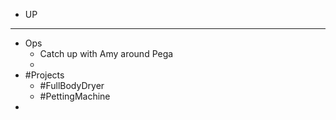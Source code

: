 - UP
- ---
- Ops
	- Catch up with Amy around Pega
	-
- #Projects
	- #FullBodyDryer
	- #PettingMachine
-